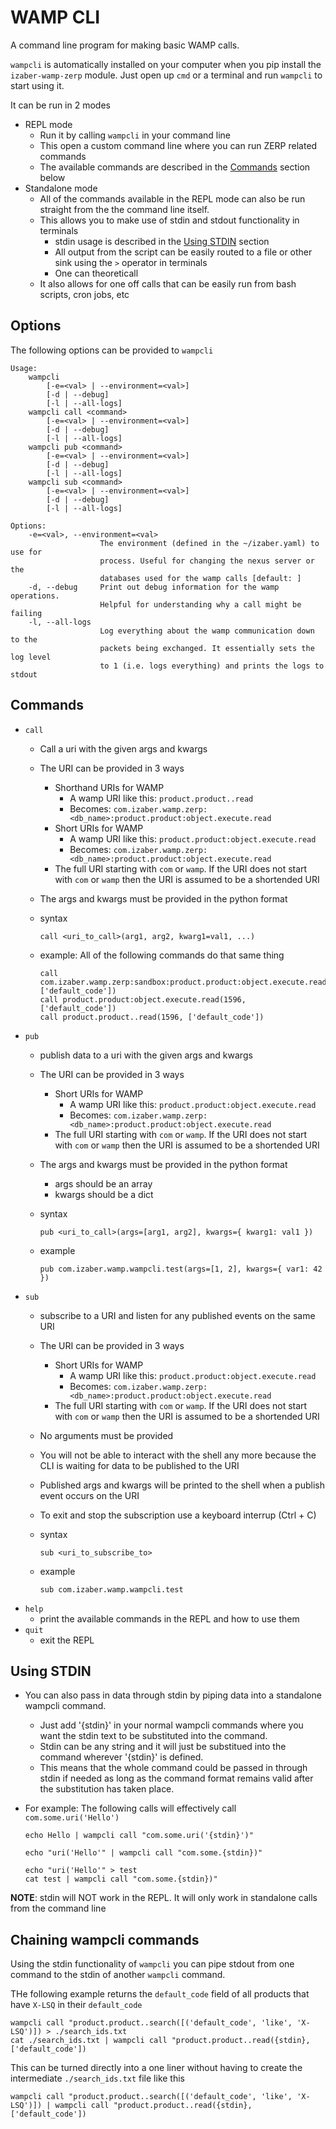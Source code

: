 # WAMP CLI

A command line program for making basic WAMP calls.

`wampcli` is automatically installed on your computer when you pip install the `izaber-wamp-zerp` module. Just open up `cmd` or a terminal and run `wampcli` to start using it.

It can be run in 2 modes
- REPL mode
    - Run it by calling `wampcli` in your command line
    - This open a custom command line where you can run ZERP related commands
    - The available commands are described in the [Commands](#commands) section below
- Standalone mode
    - All of the commands available in the REPL mode can also be run straight from the the command line itself.
    - This allows you to make use of stdin and stdout functionality in terminals
        - stdin usage is described in the [Using STDIN](#using-stdin) section
        - All output from the script can be easily routed to a file or other sink using the `>` operator in terminals
        - One can theoreticall
    - It also allows for one off calls that can be easily run from bash scripts, cron jobs, etc

## Options

The following options can be provided to `wampcli`

```
Usage:
    wampcli
        [-e=<val> | --environment=<val>]
        [-d | --debug]
        [-l | --all-logs]
    wampcli call <command>
        [-e=<val> | --environment=<val>]
        [-d | --debug]
        [-l | --all-logs]
    wampcli pub <command>
        [-e=<val> | --environment=<val>]
        [-d | --debug]
        [-l | --all-logs]
    wampcli sub <command>
        [-e=<val> | --environment=<val>]
        [-d | --debug]
        [-l | --all-logs]

Options:
    -e=<val>, --environment=<val>
                    The environment (defined in the ~/izaber.yaml) to use for
                    process. Useful for changing the nexus server or the 
                    databases used for the wamp calls [default: ]
    -d, --debug     Print out debug information for the wamp operations.
                    Helpful for understanding why a call might be failing
    -l, --all-logs
                    Log everything about the wamp communication down to the
                    packets being exchanged. It essentially sets the log level
                    to 1 (i.e. logs everything) and prints the logs to stdout
```

## Commands

- `call`
    - Call a uri with the given args and kwargs
    - The URI can be provided in 3 ways
        - Shorthand URIs for WAMP
            - A wamp URI like this: `product.product..read`
            - Becomes: `com.izaber.wamp.zerp:<db_name>:product.product:object.execute.read`
        - Short URIs for WAMP
            - A wamp URI like this: `product.product:object.execute.read`
            - Becomes: `com.izaber.wamp.zerp:<db_name>:product.product:object.execute.read`
        - The full URI starting with `com` or `wamp`. If the URI does not 
          start with `com` or `wamp` then the URI is assumed to be a 
          shortended URI
    - The args and kwargs must be provided in the python format
    - syntax

        ```
        call <uri_to_call>(arg1, arg2, kwarg1=val1, ...)
        ```
    - example: All of the following commands do that same thing

        ```
        call com.izaber.wamp.zerp:sandbox:product.product:object.execute.read(1596, ['default_code'])
        call product.product:object.execute.read(1596, ['default_code'])
        call product.product..read(1596, ['default_code'])
        ```
- `pub`
    - publish data to a uri with the given args and kwargs
    - The URI can be provided in 3 ways
        - Short URIs for WAMP
            - A wamp URI like this: `product.product:object.execute.read`
            - Becomes: `com.izaber.wamp.zerp:<db_name>:product.product:object.execute.read`
        - The full URI starting with `com` or `wamp`. If the URI does not 
          start with `com` or `wamp` then the URI is assumed to be a 
          shortended URI
    - The args and kwargs must be provided in the python format
        - args should be an array 
        - kwargs should be a dict
    - syntax

        ```
        pub <uri_to_call>(args=[arg1, arg2], kwargs={ kwarg1: val1 })
        ```
    - example

        ```
        pub com.izaber.wamp.wampcli.test(args=[1, 2], kwargs={ var1: 42 })
        ```
- `sub`
    - subscribe to a URI and listen for any published events on the same URI
    - The URI can be provided in 3 ways
        - Short URIs for WAMP
            - A wamp URI like this: `product.product:object.execute.read`
            - Becomes: `com.izaber.wamp.zerp:<db_name>:product.product:object.execute.read`
        - The full URI starting with `com` or `wamp`. If the URI does not 
          start with `com` or `wamp` then the URI is assumed to be a 
          shortended URI
    - No arguments must be provided
    - You will not be able to interact with the shell any more because the
      CLI is waiting for data to be published to the URI
    - Published args and kwargs will be printed to the shell when a publish
      event occurs on the URI
    - To exit and stop the subscription use a keyboard interrup (Ctrl + C)
    - syntax
        
        ```
        sub <uri_to_subscribe_to>
        ```
    - example
        
        ```
        sub com.izaber.wamp.wampcli.test
        ```
- `help`
    - print the available commands in the REPL and how to use them
- `quit`
    - exit the REPL

## Using STDIN

- You can also pass in data through stdin by piping data into a standalone wampcli command.
    - Just add '{stdin}' in your normal wampcli commands where you want the stdin text to be substituted into the command.
    - Stdin can be any string and it will just be substitued into the command wherever '{stdin}' is defined.
    - This means that the whole command could be passed in through stdin if needed as long as the command format remains valid after the substitution has taken place.
- For example: The following calls will effectively call `com.some.uri('Hello')`

    ```
    echo Hello | wampcli call "com.some.uri('{stdin}')"

    echo "uri('Hello'" | wampcli call "com.some.{stdin})"

    echo "uri('Hello'" > test
    cat test | wampcli call "com.some.{stdin})"
    ```

**NOTE**: stdin will NOT work in the REPL. It will only work in standalone calls from the command line

## Chaining wampcli commands

Using the stdin functionality of `wampcli` you can pipe stdout from one command to the stdin of another `wampcli` command.

THe following example returns the `default_code` field of all products that have `X-LSQ` in their `default_code`

```
wampcli call "product.product..search([('default_code', 'like', 'X-LSQ')]) > ./search_ids.txt
cat ./search_ids.txt | wampcli call "product.product..read({stdin}, ['default_code'])
```

This can be turned directly into a one liner without having to create the intermediate `./search_ids.txt` file like this

```
wampcli call "product.product..search([('default_code', 'like', 'X-LSQ')]) | wampcli call "product.product..read({stdin}, ['default_code'])
```